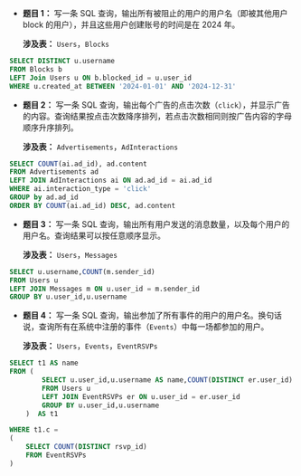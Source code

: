- **题目 1：** 写一条 SQL 查询，输出所有被阻止的用户的用户名（即被其他用户 block 的用户），并且这些用户创建账号的时间是在 2024 年。
    
    **涉及表：** `Users`，`Blocks`
```SQL
SELECT DISTINCT u.username
FROM Blocks b
LEFT Join Users u ON b.blocked_id = u.user_id
WHERE u.created_at BETWEEN '2024-01-01' AND '2024-12-31'
```
    
- **题目 2：** 写一条 SQL 查询，输出每个广告的点击次数（`click`），并显示广告的内容。查询结果按点击次数降序排列，若点击次数相同则按广告内容的字母顺序升序排列。
    
    **涉及表：** `Advertisements`，`AdInteractions`
    
```SQL
SELECT COUNT(ai.ad_id), ad.content
FROM Advertisements ad 
LEFT JOIN AdInteractions ai ON ad.ad_id = ai.ad_id
WHERE ai.interaction_type = 'click'
GROUP by ad.ad_id
ORDER BY COUNT(ai.ad_id) DESC, ad.content
```

- **题目 3：** 写一条 SQL 查询，输出所有用户发送的消息数量，以及每个用户的用户名。查询结果可以按任意顺序显示。
    
    **涉及表：** `Users`，`Messages`
```SQL
SELECT u.username,COUNT(m.sender_id)
FROM Users u
LEFT JOIN Messages m ON u.user_id = m.sender_id
GROUP BY u.user_id,u.username
```
    
- **题目 4：** 写一条 SQL 查询，输出参加了所有事件的用户的用户名。换句话说，查询所有在系统中注册的事件（`Events`）中每一场都参加的用户。
    
    **涉及表：** `Users`，`Events`，`EventRSVPs`
```SQL
SELECT t1 AS name
FROM (
        SELECT u.user_id,u.username AS name,COUNT(DISTINCT er.user_id) AS c
        FROM Users u 
        LEFT JOIN EventRSVPs er ON u.user_id = er.user_id
        GROUP BY u.user_id,u.username
    )  AS t1

WHERE t1.c = 
(
    SELECT COUNT(DISTINCT rsvp_id)
    FROM EventRSVPs
)
```
